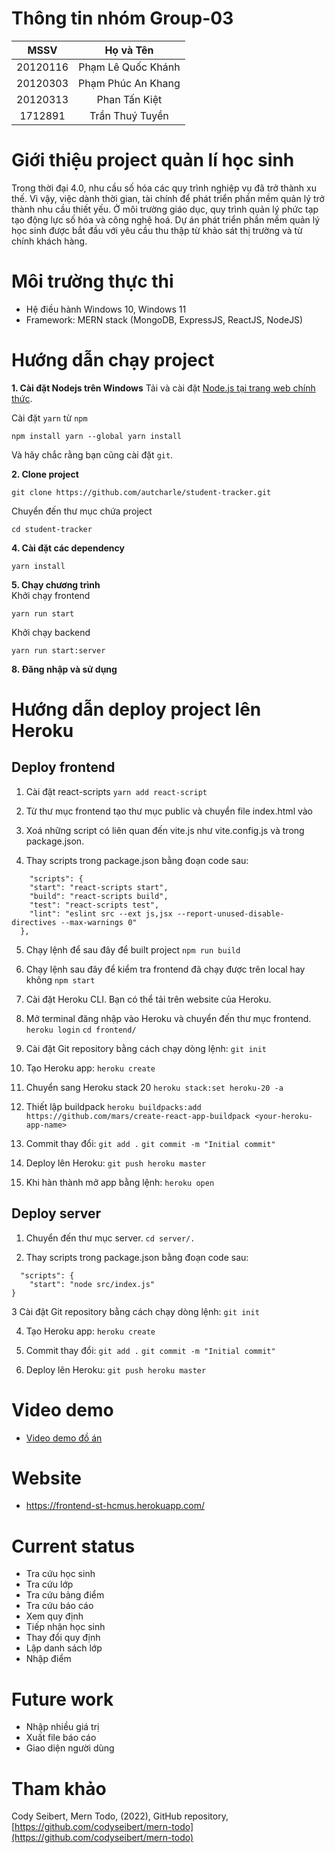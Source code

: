 # Thông tin nhóm Group-03
| MSSV | Họ và Tên |
| :---: | :---: |
| 20120116 | Phạm Lê Quốc Khánh |
| 20120303 | Phạm Phúc An Khang |
| 20120313 | Phan Tấn Kiệt |
| 1712891 | Trần Thuý Tuyền |
# Giới thiệu project quản lí học sinh
Trong thời đại 4.0, nhu cầu số hóa các quy trình nghiệp vụ đã trở thành xu thế. Vì vậy, việc dành thời gian, tài chính để phát triển phần mềm quản lý trở thành nhu cầu thiết yếu. Ở môi trường giáo dục, quy trình quản lý phức tạp tạo động lực số hóa và công nghệ hoá. Dự án phát triển phần mềm quản lý học sinh được bắt đầu với yêu cầu thu thập từ khảo sát thị trường và từ chính khách hàng.
# Môi trường thực thi
- Hệ điều hành Windows 10, Windows 11
- Framework: MERN stack (MongoDB, ExpressJS, ReactJS, NodeJS) 
# Hướng dẫn chạy project

**1. Cài đặt Nodejs trên Windows**
Tải và cài đặt [Node.js tại trang web chính thức](https://nodejs.org/).

Cài đặt `yarn` từ `npm`
```
npm install yarn --global yarn install
```
Và hãy chắc rằng bạn cũng cài đặt `git`.

**2. Clone project**
```
git clone https://github.com/autcharle/student-tracker.git
```
Chuyển đến thư mục chứa project
```
cd student-tracker
```
**4. Cài đặt các dependency**
```
yarn install
```  
**5. Chạy chương trình**  
Khởi chạy frontend
```
yarn run start
```  
Khởi chạy backend
```
yarn run start:server
```  
**8. Đăng nhập và sử dụng**
  

# Hướng dẫn deploy project lên Heroku

## Deploy frontend
1. Cài đặt react-scripts
`yarn add react-script`

2. Từ thư mục frontend tạo thư mục public và chuyển file index.html vào

3. Xoá những script có liên quan đến vite.js như vite.config.js và trong package.json.

4. Thay scripts trong package.json bằng đoạn code sau:
```
    "scripts": {
    "start": "react-scripts start",
    "build": "react-scripts build",
    "test": "react-scripts test",
    "lint": "eslint src --ext js,jsx --report-unused-disable-directives --max-warnings 0"
  },
```
5. Chạy lệnh để sau đây để built project
`npm run build`

6. Chạy lệnh sau đây để kiểm tra frontend đã chạy được trên local hay không
`npm start`

7. Cài đặt Heroku CLI. Bạn có thể tải trên website của Heroku.

6. Mở terminal đăng nhập vào Heroku và chuyển đến thư mục frontend.
`heroku login`
`cd frontend/`

8. Cài đặt Git repository bằng cách chạy dòng lệnh:
`git init`

9. Tạo Heroku app:
`heroku create`

10. Chuyển sang Heroku stack 20
`heroku stack:set heroku-20 -a`

11. Thiết lập buildpack
`heroku buildpacks:add https://github.com/mars/create-react-app-buildpack <your-heroku-app-name>`

12. Commit thay đổi:
`git add .`
`git commit -m "Initial commit"`

13. Deploy lên Heroku:
`git push heroku master`

14. Khi hàn thành mở app bằng lệnh:
`heroku open`

## Deploy server
1. Chuyển đến thư mục server.
`cd server/.`

2. Thay scripts trong package.json bằng đoạn code sau:
```
  "scripts": {
    "start": "node src/index.js"
}
```

3 Cài đặt Git repository bằng cách chạy dòng lệnh:
`git init`

4. Tạo Heroku app:
`heroku create`

5. Commit thay đổi:
`git add .`
`git commit -m "Initial commit"`

6. Deploy lên Heroku:
`git push heroku master`

# Video demo
- [Video demo đồ án](https://youtu.be/zjVZrykHoE4)

# Website 
- https://frontend-st-hcmus.herokuapp.com/
  
# Current status
- Tra cứu học sinh
- Tra cứu lớp
- Tra cứu bảng điểm
- Tra cứu báo cáo
- Xem quy định
- Tiếp nhận học sinh
- Thay đổi quy định
- Lập danh sách lớp
- Nhập điểm

# Future work
- Nhập nhiều giá trị
- Xuất file báo cáo
- Giao diện người dùng

# Tham khảo
Cody Seibert, Mern Todo, (2022), GitHub repository, [https://github.com/codyseibert/mern-todo](https://github.com/codyseibert/mern-todo)
